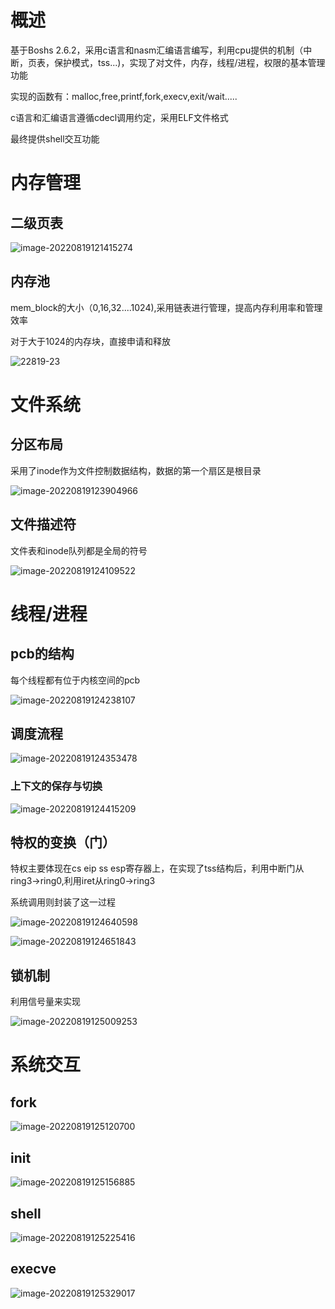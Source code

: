 # 概述

基于Boshs 2.6.2，采用c语言和nasm汇编语言编写，利用cpu提供的机制（中断，页表，保护模式，tss...)，实现了对文件，内存，线程/进程，权限的基本管理功能

实现的函数有：malloc,free,printf,fork,execv,exit/wait.....

c语言和汇编语言遵循cdecl调用约定，采用ELF文件格式

最终提供shell交互功能

# 内存管理

## 二级页表

![image-20220819121415274](assets/image-20220819121415274.png)

## 内存池

mem_block的大小（0,16,32....1024),采用链表进行管理，提高内存利用率和管理效率

对于大于1024的内存块，直接申请和释放

![22819-23](assets/22819-23.png)

# 文件系统

## 分区布局

采用了inode作为文件控制数据结构，数据的第一个扇区是根目录

![image-20220819123904966](assets/image-20220819123904966.png)

## 文件描述符

文件表和inode队列都是全局的符号

![image-20220819124109522](assets/image-20220819124109522.png)

# 线程/进程

## pcb的结构

每个线程都有位于内核空间的pcb

![image-20220819124238107](assets/image-20220819124238107.png)

## 调度流程

![image-20220819124353478](assets/image-20220819124353478.png)

### 上下文的保存与切换

![image-20220819124415209](assets/image-20220819124415209.png)

## 特权的变换（门）

特权主要体现在cs eip ss esp寄存器上，在实现了tss结构后，利用中断门从ring3->ring0,利用iret从ring0->ring3

系统调用则封装了这一过程

![image-20220819124640598](assets/image-20220819124640598.png)

![image-20220819124651843](assets/image-20220819124651843.png)

## 锁机制

利用信号量来实现

![image-20220819125009253](assets/image-20220819125009253.png)

# 系统交互

## fork

![image-20220819125120700](assets/image-20220819125120700.png)

## init

![image-20220819125156885](assets/image-20220819125156885.png)

## shell

![image-20220819125225416](assets/image-20220819125225416.png)

## execve

![image-20220819125329017](assets/image-20220819125329017.png)
